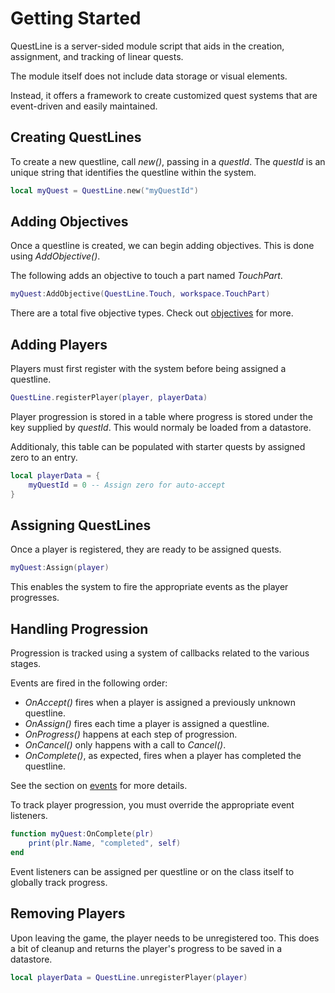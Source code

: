 # Getting Started

QuestLine is a server-sided module script that aids in the creation, assignment, and tracking of linear quests.

The module itself does not include data storage or visual elements.

Instead, it offers a framework to create customized quest systems that are event-driven and easily maintained.

## Creating QuestLines

To create a new questline, call *new()*, passing in a *questId*.
The *questId* is an unique string that identifies the questline within the system.

```lua
local myQuest = QuestLine.new("myQuestId")
```

## Adding Objectives

Once a questline is created, we can begin adding objectives.  This is done using *AddObjective()*.

The following adds an objective to touch a part named *TouchPart*.

```lua
myQuest:AddObjective(QuestLine.Touch, workspace.TouchPart)
```

There are a total five objective types.  Check out [objectives](https://farfromlittle.github.io/QuestLine/#objectives) for more.

## Adding Players

Players must first register with the system before being assigned a questline.

```lua
QuestLine.registerPlayer(player, playerData)
```

Player progression is stored in a table where progress is stored under the key supplied by *questId*.
This would normaly be loaded from a datastore.

Additionaly, this table can be populated with starter quests by assigned zero to an entry.

```lua
local playerData = {
	myQuestId = 0 -- Assign zero for auto-accept
}
```

## Assigning QuestLines

Once a player is registered, they are ready to be assigned quests.

```lua
myQuest:Assign(player)
```

This enables the system to fire the appropriate events as the player progresses.

## Handling Progression

Progression is tracked using a system of callbacks related to the various stages.

Events are fired in the following order:
* *OnAccept()* fires when a player is assigned a previously unknown questline.
* *OnAssign()* fires each time a player is assigned a questline.
* *OnProgress()* happens at each step of progression.
* *OnCancel()* only happens with a call to *Cancel()*.
* *OnComplete()*, as expected, fires when a player has completed the questline.

See the section on [events](https://farfromlittle.github.io/QuestLine/#events) for more details.

To track player progression, you must override the appropriate event listeners.

```lua
function myQuest:OnComplete(plr)
	print(plr.Name, "completed", self)
end
```

Event listeners can be assigned per questline or on the class itself to globally track progress.

## Removing Players

Upon leaving the game, the player needs to be unregistered too.
This does a bit of cleanup and returns the player's progress to be saved in a datastore.

```lua
local playerData = QuestLine.unregisterPlayer(player)
```
